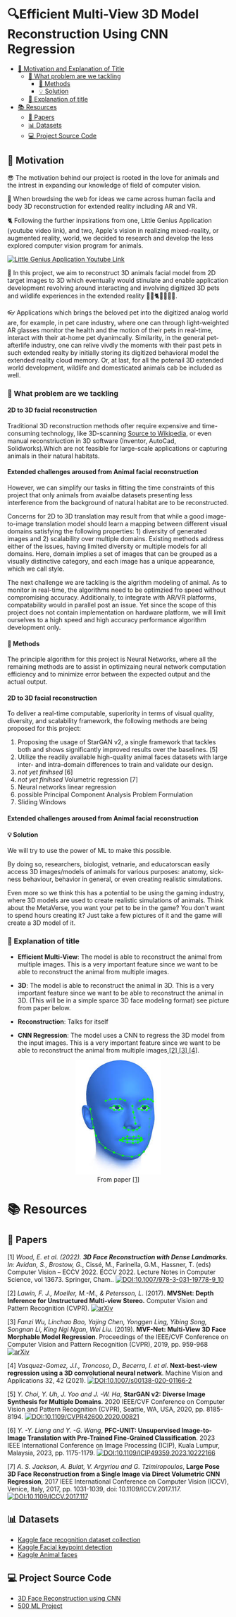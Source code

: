 # 🔍Efficient Multi-View 3D Model Reconstruction Using CNN Regression

<!--TOC-->

* [🚀 Motivation and Explanation of Title](#🚀-motivation-and-explanation-of-title)
    * [🤔 What problem are we tackling](#🤔-what-problem-are-we-tackling)
        * [🧮 Methods](#🧮-methods)
        * [💡 Solution](#💡-solution)
    * [🧐 Explanation of title](#🧐-explanation-of-title)
* [📚 Resources](#📚-resources)
    * [📑 Papers](#📑-papers)
    * [📊 Datasets](#📊-datasets)
    * [💻 Project Source Code](#💻-project-source-code)


## 🚀 Motivation

😎 The motivation behind our project is rooted in the love for animals and the intrest in expanding our knowledge of field of computer vision. 

💭 When browdsing the web for ideas we came across human facila and body 3D reconstruction for extended reality including AR and VR.

🐈 Following the further inpsirations from one, Little Genius Application (youtube video link), and two, Apple's vision in realizing mixed-reality, or augmented reality, world, we decided to research and develop the less explored computer vision program for animals.

<!-- add the large files -->
[![Little Genius Application Youtube Link](https://img.youtube.com/vi/7wLLgFCjW7I/maxresdefault.jpg)](https://youtu.be/7wLLgFCjW7I)


🐶 In this project, we aim to reconstruct 3D animals facial model from 2D target images to 3D which eventually would stinulate and enable application development revolving around interacting and involving digitized 3D pets and wildlife experiences in the extended reality 🐕‍🦺🐈🐅🐧🦁🦭.

👓 Applications which brings the beloved pet into the digitized analog world are, for example, in pet care industry, where one can through light-weighted AR glasses monitor the health and the motion of their pets in real-time, interact with their at-home pet dyanimcally. Similarity, in the general pet-afterlife industry, one can relive vivdly the moments with their past pets in such extended realty by initially storing its digitized behavioral model the extended reality cloud memory. Or, at last, for all the potenail 3D extended world development, wildlife and domesticated animals cab be included as well.

### 🤔 What problem are we tackling

#### 2D to 3D facial reconstruction ####
Traditional 3D reconstruction methods ofter require expensive and time-consuming technology, like 3D-scanning <a href="https://en.wikipedia.org/wiki/3D_scanning">Source to Wikipedia</a>, or even manual reconstriuction in 3D software (Inventor, AutoCad, Solidworks).Which are not feasible for large-scale applications or capturing animals in their natural habitats.

#### Extended challenges aroused from Animal facial reconstruction ####
However, we can simplify our tasks in fitting the time constraints of this project that only animals from avaialbe datasets presenting less interference from the background of natural habitat are to be reconstructed.

Concerns for 2D to 3D translation may result from that while a good image-to-image translation model should learn a mapping between different visual domains satisfying the following properties: 
    1) diversity of generated images and 
    2) scalability over multiple domains. 
Existing methods address either of the issues, having limited diversity or multiple models for all domains. Here, domain implies a set of images that can be grouped as a visually distinctive category, and each image has a unique appearance, which we call style.

The next challenge we are tackling is the algrithm modeling of animal. As to monitor in real-time, the algorithms need to be optimzied fro speed without compromising accuracy. Additionally, to integrate with AR/VR platforms, compatability would in parallel post an issue. Yet since the scope of this project does not contain implementation on hardware platform, we will limit ourselves to a high speed and high accuracy performance algorithm development only.


#### 🧮 Methods
The principle algorithm for this project is Neural Networks, where all the remaining methods are to assist in optimizaing neural network computation efficiency and to minimize error between the expected output and the actual output.
#### 2D to 3D facial reconstruction ####
To deliver a real-time computable, superiority in terms of visual quality, diversity, and scalability framework, the following methods are being proposed for this project:

1) Proposing the usage of StarGAN v2, a single framework that tackles both and shows significantly improved results over the baselines.  [5]
2) Utilize the readily available high-quality animal faces datasets with large inter- and intra-domain differences to train and validate our design.
3) _not yet finihsed_  [6]
4) _not yet finihsed_ Volumetric regression [7]
5) Neural networks linear regression
6) possible Principal Component Analysis Problem Formulation
6) Sliding Windows

#### Extended challenges aroused from Animal facial reconstruction ####

#### 💡 Solution

We will try to use the power of ML to make this possible.

By doing so, researchers, biologist, vetnarie, and educatorscan easily access 3D images/models of animals for various purposes: anatomy, sick-ness behaviour, behavior in general, or even creating realistic simulations.

Even more so we think this has a potential to be using the gaming industry, where 3D models are used to create realistic simulations of animals. Think about the MetaVerse, you want your pet to be in the game?  You don't want to spend hours creating it? Just take a few pictures of it and the game will create a 3D model of it.


### 🧐 Explanation of title

 - **Efficient Multi-View**: The model is able to reconstruct the animal from multiple images. This is a very important feature since we want to be able to reconstruct the animal from multiple images.
 - **3D**: The model is able to reconstruct the animal in 3D. This is a very important feature since we want to be able to reconstruct the animal in 3D. (This will be in a simple sparce 3D face modeling format) see picture from paper below.
 - **Reconstruction**: Talks for itself

- **CNN Regression**: The model uses a CNN to regress the 3D model from the input images. This is a very important feature since we want to be able to reconstruct the animal from multiple images<a href="#paper2"> [2]</a><a href="#paper3"> [3]</a><a href="#paper4"> [4]</a>.

<p align="center">
    <img src="sparse_3D_recon.jpeg" alt="3D face model">
    <br>
    From paper <a href="#paper1"> [1]</a>
</p>

# 📚 Resources

## 📑 Papers

<a name="paper1"></a>
[1] *Wood, E. et al. (2022). **3D Face Reconstruction with Dense Landmarks**. In: Avidan, S., Brostow, G.*, Cissé, M., Farinella, G.M., Hassner, T. (eds) Computer Vision – ECCV 2022. ECCV 2022. Lecture Notes in Computer Science, vol 13673. Springer, Cham.. 
[![DOI:10.1007/978-3-031-19778-9_10](https://zenodo.org/badge/DOI/10.1007/978-3-031-19778-9_10.svg)](https://doi.org/10.1007/978-3-031-19778-9_10)

<a name="paper2"></a>
[2] *Lawin, F. J., Moeller, M.-M., & Petersson, L*. (2017). **MVSNet: Depth Inference for Unstructured Multi-view Stereo.** Computer Vision and Pattern Recognition (CVPR).
[![arXiv](https://img.shields.io/badge/arXiv-1703.06870-b31b1b.svg)](https://arxiv.org/abs/1703.06870)

<a name="paper3"></a>
[3] *Fanzi Wu, Linchao Bao, Yajing Chen, Yonggen Ling, Yibing Song, Songnan Li, King Ngi Ngan, Wei Liu*. (2019). **MVF-Net: Multi-View 3D Face Morphable Model Regression**. Proceedings of the IEEE/CVF Conference on Computer Vision and Pattern Recognition (CVPR), 2019, pp. 959-968
[![arXiv](https://img.shields.io/badge/arXiv-1703.06870-b31b1b.svg)](https://arxiv.org/abs/1703.06870)

<a name="paper4"></a>
[4] *Vasquez-Gomez, J.I., Troncoso, D., Becerra, I. et al*. **Next-best-view regression using a 3D convolutional neural network**. Machine Vision and Applications 32, 42 (2021).
[![DOI:10.1007/s00138-020-01166-2](https://zenodo.org/badge/DOI/10.1007/s00138-020-01166-2.svg)](https://doi.org/10.1007/s00138-020-01166-2)

<a name="paper5"></a>
[5] *Y. Choi, Y. Uh, J. Yoo and J. -W. Ha*, **StarGAN v2: Diverse Image Synthesis for Multiple Domains**. 2020 IEEE/CVF Conference on Computer Vision and Pattern Recognition (CVPR), Seattle, WA, USA, 2020, pp. 8185-8194.
[![DOI:10.1109/CVPR42600.2020.00821](https://zenodo.org/badge/DOI/10.1109/CVPR42600.2020.008212.svg)](https://doi.org/10.1109/CVPR42600.2020.00821)

<a name="paper6"></a>
[6] *Y. -Y. Liang and Y. -G. Wang*, **PFC-UNIT: Unsupervised Image-to-Image Translation with Pre-Trained Fine-Grained Classification**. 2023 IEEE International Conference on Image Processing (ICIP), Kuala Lumpur, Malaysia, 2023, pp. 1175-1179.
[![DOI:10.1109/ICIP49359.2023.10222166](https://zenodo.org/badge/DOI/10.1109/ICIP49359.2023.10222166.svg)](https://doi.org/10.1109/ICIP49359.2023.10222166)

<a name="paper7"></a>
[7] *A. S. Jackson, A. Bulat, V. Argyriou and G. Tzimiropoulos*, **Large Pose 3D Face Reconstruction from a Single Image via Direct Volumetric CNN Regression**, 2017 IEEE International Conference on Computer Vision (ICCV), Venice, Italy, 2017, pp. 1031-1039, doi: 10.1109/ICCV.2017.117.
[![DOI:10.1109/ICCV.2017.117](https://zenodo.org/badge/DOI/10.1109/ICCV.2017.117.svg)](https://doi.org/10.1109/ICCV.2017.117)

## 📊 Datasets
* [Kaggle face recognition dataset collection](https://www.kaggle.com/datasets?search=fac&tags=13207-Computer+Vision) 
* [Kaggle Facial keypoint detection](https://www.kaggle.com/datasets/nagasai524/facial-keypoint-detection) 
* [Kaggle Animal faces](https://www.kaggle.com/datasets/andrewmvd/animal-faces/data) 

## 💻 Project Source Code
* [3D Face Reconstruction using CNN](https://github.com/AaronJackson/vrn) 
* [500 ML Project](https://github.com/ashishpatel26/500-AI-Machine-learning-Deep-learning-Computer-vision-NLP-Projects-with-code)
